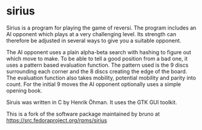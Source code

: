 # sirius
Sirius is a program for playing the game of reversi. The program includes an AI opponent which plays at a very challenging level. Its strength can therefore be adjusted in several ways to give you a suitable opponent.

The AI opponent uses a plain alpha-beta search with hashing to figure out which move to make. To be able to tell a good position from a bad one, it uses a pattern based evaluation function. The pattern used is the 9 discs surrounding each corner and the 8 discs creating the edge of the board. The evaluation function also takes mobility, potential mobility and parity into count. For the initial 9 moves the AI opponent optionally uses a simple opening book.

Siruis was written in C by Henrik Öhman. It uses the GTK GUI toolkit. 

This is a fork of the software package maintained by bruno at https://src.fedoraproject.org/rpms/sirius
